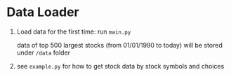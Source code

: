 # Data Loader

1. Load data for the first time: run `main.py`

   data of top 500 largest stocks (from 01/01/1990 to today) will be stored under `/data` folder
2. see `example.py` for how to get stock data by stock symbols and choices
